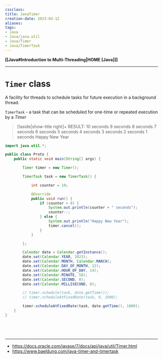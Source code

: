 ```yaml
---
cssclass:
title: JavaTimer
creation-date: 2023-03-12
aliases:
tags:
- Java
- Java/java.util
- Java/Timer
- Java/TimerTask
---
```

**[[Java#Introduction to Multi-Threading|HOME [Java]]]**

---
# `Timer` class
A facility for threads to schedule tasks for future execution in a background thread.

`TimerTask` - a task that can be scheduled for one-time or repeated execution by a *Timer*

>[!aside|show-title right]+ RESULT:
> 10 seconds
> 9 seconds
> 8 seconds
> 7 seconds
> 6 seconds
> 5 seconds
> 4 seconds
> 3 seconds
> 2 seconds
> 1 seconds
> Happy New Year

```java
import java.util.*;

public class Proto {
    public static void main(String[] args) {

        Timer timer = new Timer();

        TimerTask task = new TimerTask() {

            int counter = 10;

            @Override
            public void run() {
                if (counter > 0) {
                    System.out.println(counter + " seconds");
                    counter--;
                } else {
                    System.out.println("Happy New Year");
                    timer.cancel();
                }
            }

        };

        Calendar date = Calendar.getInstance();
        date.set(Calendar.YEAR, 2023);
        date.set(Calendar.MONTH, Calendar.MARCH);
        date.set(Calendar.DAY_OF_MONTH, 12);
        date.set(Calendar.HOUR_OF_DAY, 14);
        date.set(Calendar.MINUTE, 58);
        date.set(Calendar.SECOND, 0);
        date.set(Calendar.MILLISECOND, 0);

        // timer.schedule(task, date.getTime());
        // timer.scheduleAtFixedRate(task, 0, 1000);

        timer.scheduleAtFixedRate(task, date.getTime(), 1000);
    }
}
```

<br>

# 
---
- https://docs.oracle.com/javase/7/docs/api/java/util/Timer.html
- https://www.baeldung.com/java-timer-and-timertask